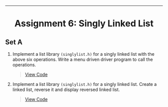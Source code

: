 ***
<h1 align = "center">Assignment 6: Singly Linked List</h1>

<h2 align = "left">Set A</h2>

1. Implement a list library `(singlylist.h)` for a singly linked list with the above six operations. Write a menu driven driver program to call the operations.
    > [View Code](Set-A/Q1)
2. Implement a list library `(singlylist.h)` for a singly linked list. Create a linked list, reverse it and display reversed linked list.
    > [View Code](Set-A/Q2)